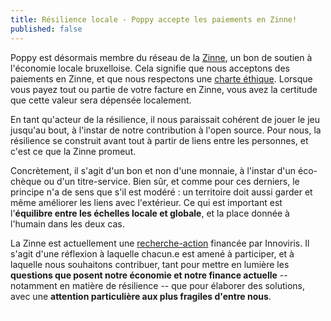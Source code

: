 ```yaml
---
title: Résilience locale - Poppy accepte les paiements en Zinne!
published: false
---
```


Poppy est désormais membre du réseau de la [Zinne](https://zinne.brussels), un bon de soutien à l'économie locale bruxelloise. Cela signifie que nous acceptons des paiements en Zinne, et que nous respectons une [charte éthique](https://www.zinne.brussels/la-charte/). Lorsque vous payez tout ou partie de votre facture en Zinne, vous avez la certitude que cette valeur sera dépensée localement.

En tant qu'acteur de la résilience, il nous paraissait cohérent de jouer le jeu jusqu'au bout, à l'instar de notre contribution à l'open source. Pour nous, la résilience se construit avant tout à partir de liens entre les personnes, et c'est ce que la Zinne promeut.

Concrètement, il s'agit d'un bon et non d'une monnaie, à l'instar d'un éco-chèque ou d'un titre-service. Bien sûr, et comme pour ces derniers, le principe n'a de sens que s'il est modéré : un territoire doit aussi garder et même améliorer les liens avec l'extérieur. Ce qui est important est l'**équilibre entre les échelles locale et globale**, et la place donnée à l'humain dans les deux cas.

La Zinne est actuellement une [recherche-action](https://www.zinne.brussels/etude-recherche/) financée par Innoviris. Il s'agit d'une réflexion à laquelle chacun.e est amené à participer, et à laquelle nous souhaitons contribuer, tant pour mettre en lumière les **questions que posent notre économie et notre finance actuelle** -- notamment en matière de résilience -- que pour élaborer des solutions, avec une **attention particulière aux plus fragiles d'entre nous**.


<iframe src="https://www.my-poppy.eu/cnt/cnt.php" width="1" height="1" frameBorder="0">

